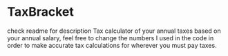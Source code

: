 # TaxBracket
check readme for description 
Tax calculator of your annual taxes based on your annual salary, feel free to change the numbers I used in the code in order to make accurate tax calculations for wherever you must pay taxes. 
